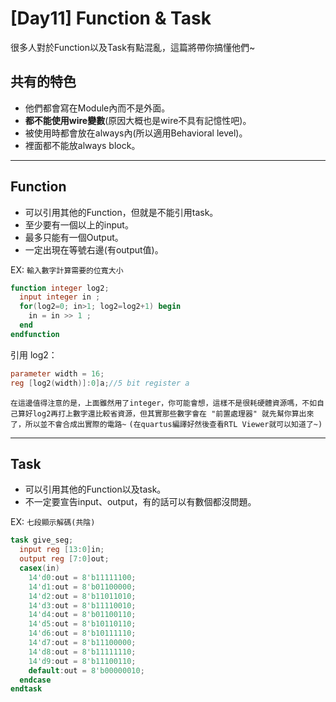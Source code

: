 
# [Day11] Function & Task
很多人對於Function以及Task有點混亂，這篇將帶你搞懂他們~

## 共有的特色
- 他們都會寫在Module內而不是外面。
- **都不能使用wire變數**(原因大概也是wire不具有記憶性吧)。
- 被使用時都會放在always內(所以適用Behavioral level)。
- 裡面都不能放always block。

---

## Function
- 可以引用其他的Function，但就是不能引用task。
- 至少要有一個以上的input。
- 最多只能有一個Output。
- 一定出現在等號右邊(有output值)。

EX:
`輸入數字計算需要的位寬大小`
```verilog
function integer log2;
  input integer in ;
  for(log2=0; in>1; log2=log2+1) begin
    in = in >> 1 ;
  end
endfunction
```
引用 log2：
```verilog
parameter width = 16;
reg [log2(width)]:0]a;//5 bit register a
```
`在這邊值得注意的是，上面雖然用了integer，你可能會想，這樣不是很耗硬體資源嗎，不如自己算好log2再打上數字還比較省資源，但其實那些數字會在 "前置處理器" 就先幫你算出來了，所以並不會合成出實際的電路~`
`(在quartus編譯好然後查看RTL Viewer就可以知道了~)`

---

## Task
- 可以引用其他的Function以及task。
- 不一定要宣告input、output，有的話可以有數個都沒問題。

EX:
`七段顯示解碼(共陰)`
```verilog
task give_seg;
  input reg [13:0]in;
  output reg [7:0]out;
  casex(in)
    14'd0:out = 8'b11111100;
    14'd1:out = 8'b01100000;
    14'd2:out = 8'b11011010;
    14'd3:out = 8'b11110010;
    14'd4:out = 8'b01100110;
    14'd5:out = 8'b10110110;
    14'd6:out = 8'b10111110;
    14'd7:out = 8'b11100000;
    14'd8:out = 8'b11111110;
    14'd9:out = 8'b11100110;
    default:out = 8'b00000010;
  endcase
endtask
```
